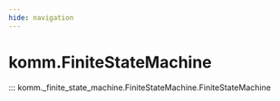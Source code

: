 ```yaml
---
hide: navigation
---
```


# komm.FiniteStateMachine

::: komm._finite_state_machine.FiniteStateMachine.FiniteStateMachine
